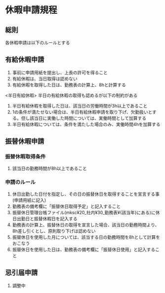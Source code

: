 # 休暇申請規程

## 総則

各休暇申請は以下のルールとする

## 有給休暇申請

1. 事前に申請用紙を提出し、上長の許可を得ること
2. 有給休暇は、当日取得は認めない
3. 有給休暇を取得した日は、勤務表の計算上、8hと計算する

<半日有給休暇>
半日の有給休暇の取得も認めるが以下の制約がある

1. 半日有給休暇を取得した日は、該当日の労働時間が3h以上であること
2. 1の条件が満たせない場合は、半日有給休暇申請を取り下げ、欠勤扱いとする。但し該当日に実働した時間については、実働時間として加算する
3. 半日有給休暇については、条件を満たした場合のみ、実働時間4hを加算する


## 振替休暇申請

### 振替休暇取得条件

1. 該当日の勤務時間が8h以上であること

### 申請のルール

1. 休日出勤した日付を指定し、その日の振替休日を取得することを宣言する事(申請用紙に記入)
2. 勤務表の備考欄に「振替休日取得予定」と記入すること
3. 振替休日管理台帳ファイル(mksc¥20_社内¥30_勤務表¥{該当年}にある)に休日出勤日と振替休暇日を記入する
4. 勤務表の計算上、振替休日の取得を宣言した場合、該当日の勤務時間より、8h差し引くとし、原則取り下げは認めない
5. 振替休日を使用した月については、該当する日の勤務時間を8hとして計算をおこなう
6. 振替休日を使用した日は、勤務表の備考欄に「振替休日使用」と記入すること


## 忌引届申請

1. 調整中
